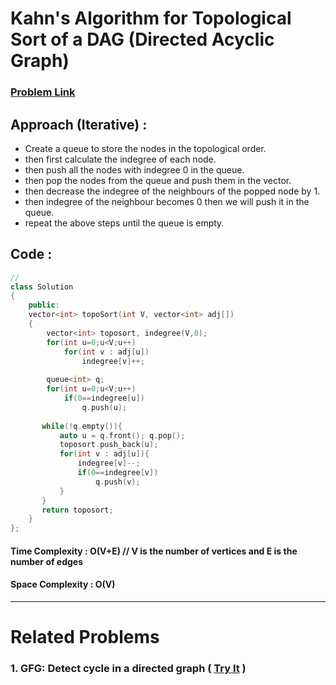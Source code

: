 # Kahn's Algorithm for Topological Sort of a DAG (Directed Acyclic Graph)
### [Problem Link](https://practice.geeksforgeeks.org/problems/topological-sort/1)

## Approach (Iterative) : 
* Create a queue to store the nodes in the topological order.
* then first calculate the indegree of each node.
* then push all the nodes with indegree 0 in the queue.
* then pop the nodes from the queue and push them in the vector.
* then decrease the indegree of the neighbours of the popped node by 1.
* then indegree of the neighbour becomes 0 then we will push it in the queue.
* repeat the above steps until the queue is empty.

## Code : 
```cpp
// 
class Solution
{
	public:
	vector<int> topoSort(int V, vector<int> adj[]) 
	{
	    vector<int> toposort, indegree(V,0);
	    for(int u=0;u<V;u++)
	        for(int v : adj[u])
	            indegree[v]++;
	    
	    queue<int> q;
	    for(int u=0;u<V;u++)
	        if(0==indegree[u])
	            q.push(u);
	            
	   while(!q.empty()){
	       auto u = q.front(); q.pop();
	       toposort.push_back(u);
	       for(int v : adj[u]){
	           indegree[v]--;
	           if(0==indegree[v])
	               q.push(v);
	       }
	   }
	   return toposort;
	}
};
```

#### Time Complexity : O(V+E) // V is the number of vertices and E is the number of edges
#### Space Complexity : O(V)

---

# Related Problems

<!-- ### 1. LeetCode: Name ( [Try It]() ) -->
### 1. GFG: Detect cycle in a directed graph ( [Try It](https://practice.geeksforgeeks.org/problems/detect-cycle-in-a-directed-graph/1) )